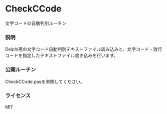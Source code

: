 # CheckCCode
文字コードの自動判別ルーチン

### 説明
Delphi用の文字コード自動判別テキストファイル読み込みと、文字コード・改行コードを指定したテキストファイル書き込みを行います。

### 公開ルーチン
CheckCCode.pasを参照してください。

### ライセンス
MIT

